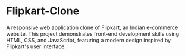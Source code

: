 # Flipkart-Clone
A responsive web application clone of Flipkart, an Indian e-commerce website. This project demonstrates front-end development skills using HTML, CSS, and JavaScript, featuring a modern design inspired by Flipkart's user interface.
